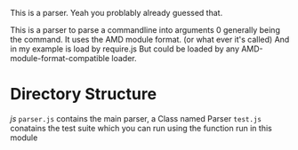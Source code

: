This is a parser.
Yeah you problably already guessed that.

This is a parser to parse a commandline into arguments 0 generally being the command.
It uses the AMD module format. (or what ever it's called)
And in my example is load by require.js
But could be loaded by any AMD-module-format-compatible loader.

# Directory Structure
*js*
`parser.js` contains the main parser, a Class named Parser
`test.js` conatains the test suite which you can run using the function run in this module
